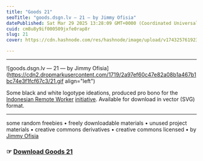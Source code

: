 ```yaml
---
title: "Goods 21"
seoTitle: "goods.dsgn.lv — 21 — by Jimmy Ofisia"
datePublished: Sat Mar 29 2025 13:28:09 GMT+0000 (Coordinated Universal Time)
cuid: cm8u8y9if000509jxfe0rap8r
slug: 21
cover: https://cdn.hashnode.com/res/hashnode/image/upload/v1743257619231/6e0d866a-7115-4a89-9fa2-3c5ca2b7d537.png

---
```


---

![goods.dsgn.lv — 21 — by Jimmy Ofisia](https://cdn2.dropmarkusercontent.com/1719/2a97ef60c47e82a08b1a467b1bc74e3f1fcf67c3/21.gif align="left")

Some black and white logotype ideations, produced pro bono for the [Indonesian Remote Worker](http://facebook.com/groups/208155516383522/) [initiative](http://facebook.com/groups/208155516383522/permalink/213884442477296/). Available for download in vector (SVG) format.

---

some random freebies • freely downloadable materials • unused project materials • creative commons derivatives • creative commons licensed • by [Jimmy Ofisia](https://dsgn.lv)

### ☞ [**Download** **Goods 21**](https://folder.dsgn.lv/b/goods21)